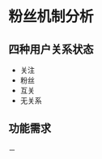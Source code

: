 # 粉丝机制分析
## 四种用户关系状态
- 关注
- 粉丝
- 互关
- 无关系

## 功能需求
－　
<!--stackedit_data:
eyJoaXN0b3J5IjpbLTE2Nzk5NTgzOTQsMTg1MTg4NTk3OV19
-->
